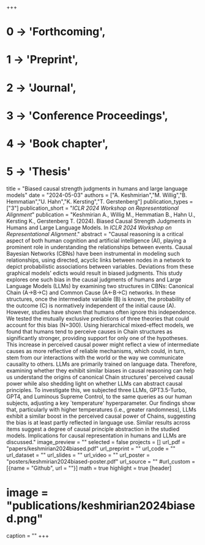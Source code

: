 +++
# 0 -> 'Forthcoming',
# 1 -> 'Preprint',
# 2 -> 'Journal',
# 3 -> 'Conference Proceedings',
# 4 -> 'Book chapter',
# 5 -> 'Thesis'

title = "Biased causal strength judgments in humans and large language models"
date = "2024-05-03"
authors = ["A. Keshmirian","M. Willig","B. Hemmatian","U. Hahn","K. Kersting","T. Gerstenberg"]
publication_types = ["3"]
publication_short = "_ICLR 2024 Workshop on Representational Alignment_"
publication = "Keshmirian A., Willig M., Hemmatian B., Hahn U., Kersting K., Gerstenberg T. (2024). Biased Causal Strength Judgments in Humans and Large Language Models. In _ICLR 2024 Workshop on Representational Alignment_."
abstract = "Causal reasoning is a critical aspect of both human cognition and artificial intelligence (AI), playing a prominent role in understanding the relationships between events. Causal Bayesian Networks (CBNs) have been instrumental in modeling such relationships, using directed, acyclic links between nodes in a network to depict probabilistic associations between variables. Deviations from these graphical models' edicts would result in biased judgments. This study explores one such bias in the causal judgments of humans and Large Language Models (LLMs) by examining two structures in CBNs: Canonical Chain (A→B→C) and Common Cause (A←B→C) networks. In these structures, once the intermediate variable (B) is known, the probability of the outcome (C) is normatively independent of the initial cause (A). However, studies have shown that humans often ignore this independence. We tested the mutually exclusive predictions of three theories that could account for this bias (N=300). Using hierarchical mixed-effect models, we found that humans tend to perceive causes in Chain structures as significantly stronger, providing support for only one of the hypotheses. This increase in perceived causal power might reflect a view of intermediate causes as more reflective of reliable mechanisms, which could, in turn, stem from our interactions with the world or the way we communicate causality to others. LLMs are primarily trained on language data. Therefore, examining whether they exhibit similar biases in causal reasoning can help us understand the origins of canonical Chain structures' perceived causal power while also shedding light on whether LLMs can abstract causal principles. To investigate this, we subjected three LLMs, GPT3.5-Turbo, GPT4, and Luminous Supreme Control, to the same queries as our human subjects, adjusting a key `temperature' hyperparameter. Our findings show that, particularly with higher temperatures (i.e., greater randomness), LLMs exhibit a similar boost in the perceived causal power of Chains, suggesting the bias is at least partly reflected in language use. Similar results across items suggest a degree of causal principle abstraction in the studied models. Implications for causal representation in humans and LLMs are discussed."
image_preview = ""
selected = false
projects = []
url_pdf = "papers/keshmirian2024biased.pdf"
url_preprint = ""
url_code = ""
url_dataset = ""
url_slides = ""
url_video = ""
url_poster = "posters/keshmirian2024biased-poster.pdf"
url_source = ""
#url_custom = [{name = "Github", url = ""}]
math = true
highlight = true
[header]
# image = "publications/keshmirian2024biased.png"
caption = ""
+++